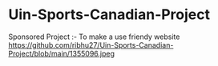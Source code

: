# Uin-Sports-Canadian-Project
Sponsored Project :- To make a use friendy website
https://github.com/ribhu27/Uin-Sports-Canadian-Project/blob/main/1355096.jpeg

